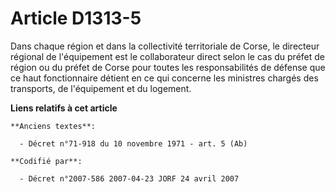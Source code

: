 # Article D1313-5

Dans chaque région et dans la collectivité territoriale de Corse, le directeur régional de l'équipement est le collaborateur
direct selon le cas du préfet de région ou du préfet de Corse pour toutes les responsabilités de défense que ce haut
fonctionnaire détient en ce qui concerne les ministres chargés des transports, de l'équipement et du logement.

**Liens relatifs à cet article**

	**Anciens textes**:

	  - Décret n°71-918 du 10 novembre 1971 - art. 5 (Ab)

	**Codifié par**:

	  - Décret n°2007-586 2007-04-23 JORF 24 avril 2007

